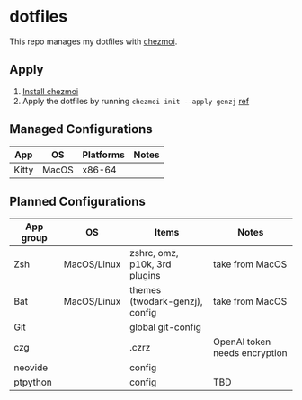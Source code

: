 # dotfiles

This repo manages my dotfiles with [chezmoi](https://www.chezmoi.io/).

## Apply

1. [Install chezmoi](https://www.chezmoi.io/install/)
1. Apply the dotfiles by running `chezmoi init --apply genzj` [ref](https://www.chezmoi.io/reference/commands/init/)

## Managed Configurations

| App           | OS             | Platforms      | Notes          |
|-------------- | -------------- | -------------- | -------------- |
| Kitty         | MacOS          | x86-64         |                |


## Planned Configurations

| App group     | OS             | Items                    | Notes          |
|-------------- | -------------- | ------------------------ | -------------- |
| Zsh           | MacOS/Linux    | zshrc, omz, p10k, 3rd plugins | take from MacOS |
| Bat           | MacOS/Linux    | themes (twodark-genzj), config | take from MacOS |
| Git           |                | global git-config        |                |
| czg           |                | .czrz                    | OpenAI token needs encryption |
| neovide       |                | config                   |                |
| ptpython      |                | config                   | TBD            |
